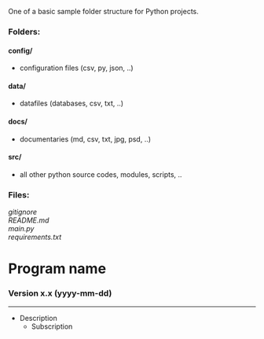 One of a basic sample folder structure for Python projects.

### Folders:
#### config/
- configuration files (csv, py, json, ..) 
#### data/
- datafiles (databases, csv, txt, ..)
#### docs/
- documentaries (md, csv, txt, jpg, psd, ..)
#### src/
- all other python source codes, modules, scripts, ..
### Files:
*gitignore*  
*README.md*  
*main.py*   
*requirements.txt*

Program name
=============

### Version x.x (yyyy-mm-dd)

------------------------
- Description
  - Subscription
  
